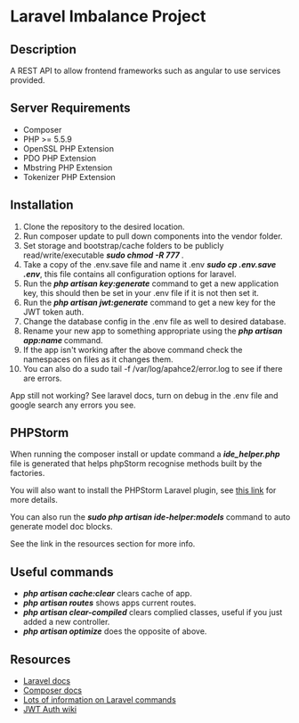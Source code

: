 # Laravel Imbalance Project

## Description
A REST API to allow frontend frameworks such as angular to use services provided.

## Server Requirements
* Composer
* PHP >= 5.5.9
* OpenSSL PHP Extension
* PDO PHP Extension
* Mbstring PHP Extension
* Tokenizer PHP Extension

## Installation
1. Clone the repository to the desired location.
2. Run composer update to pull down components into the vendor folder.
3. Set storage and bootstrap/cache folders to be publicly read/write/executable **_sudo chmod -R 777 <folder name>_**.
4. Take a copy of the .env.save file and name it .env **_sudo cp .env.save .env_**, this file contains all configuration options for laravel.
5. Run the **_php artisan key:generate_** command to get a new application key, this should then be set in your .env file if it is not then set it.
6. Run the **_php artisan jwt:generate_** command to get a new key for the JWT token auth.
7. Change the database config in the .env file as well to desired database.
8. Rename your new app to something appropriate using the **_php artisan app:name <App Name>_** command.
9. If the app isn't working after the above command check the namespaces on files as it changes them.
10. You can also do a sudo tail -f /var/log/apahce2/error.log to see if there are errors.

App still not working? See laravel docs, turn on debug in the .env file and google search any errors you see.

## PHPStorm
When running the composer install or update command a **_ide_helper.php_** file is generated that helps phpStorm recognise methods built by the factories.

You will also want to install the PHPStorm Laravel plugin, see [this link](http://blog.jetbrains.com/phpstorm/2015/01/laravel-development-using-phpstorm/) for more details.

You can also run the **_sudo php artisan ide-helper:models_** command to auto generate model doc blocks.

See the link in the resources section for more info.

## Useful commands
* **_php artisan cache:clear_** clears cache of app.
* **_php artisan routes_** shows apps current routes.
* **_php artisan clear-compiled_** clears complied classes, useful if you just added a new controller.
* **_php artisan optimize_** does the opposite of above.

## Resources
* [Laravel docs](http://laravel.com/docs/5.1)
* [Composer docs](https://getcomposer.org/doc/)
* [Lots of information on Laravel commands](http://laravel-recipes.com/contents)
* [JWT Auth wiki](https://github.com/tymondesigns/jwt-auth/wiki)
